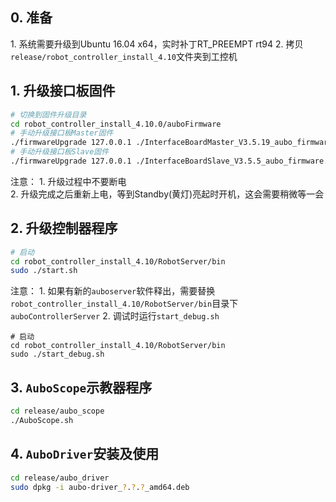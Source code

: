 ## 0\. 准备

1\. 系统需要升级到Ubuntu 16.04 x64，实时补丁RT_PREEMPT rt94
2\. 拷贝`release/robot_controller_install_4.10`文件夹到工控机

## 1\. 升级接口板固件

```bash
# 切换到固件升级目录
cd robot_controller_install_4.10.0/auboFirmware
# 手动升级接口板Master固件
./firmwareUpgrade 127.0.0.1 ./InterfaceBoardMaster_V3.5.19_aubo_firmware.tar.gz
# 手动升级接口板Slave固件
./firmwareUpgrade 127.0.0.1 ./InterfaceBoardSlave_V3.5.5_aubo_firmware.tar.gz
```

注意：
1\. 升级过程中不要断电  
2\. 升级完成之后重新上电，等到Standby(黄灯)亮起时开机，这会需要稍微等一会

## 2\. 升级控制器程序

```bash
# 启动
cd robot_controller_install_4.10/RobotServer/bin
sudo ./start.sh
```

注意：
1\. 如果有新的`auboserver`软件释出，需要替换`robot_controller_install_4.10/RobotServer/bin`目录下`auboControllerServer`
2\. 调试时运行`start_debug.sh`

```
# 启动
cd robot_controller_install_4.10/RobotServer/bin
sudo ./start_debug.sh
```

## 3\. `AuboScope`示教器程序

```bash
cd release/aubo_scope
./AuboScope.sh
```

## 4\. `AuboDriver`安装及使用

```bash
cd release/aubo_driver
sudo dpkg -i aubo-driver_?.?.?_amd64.deb
```

